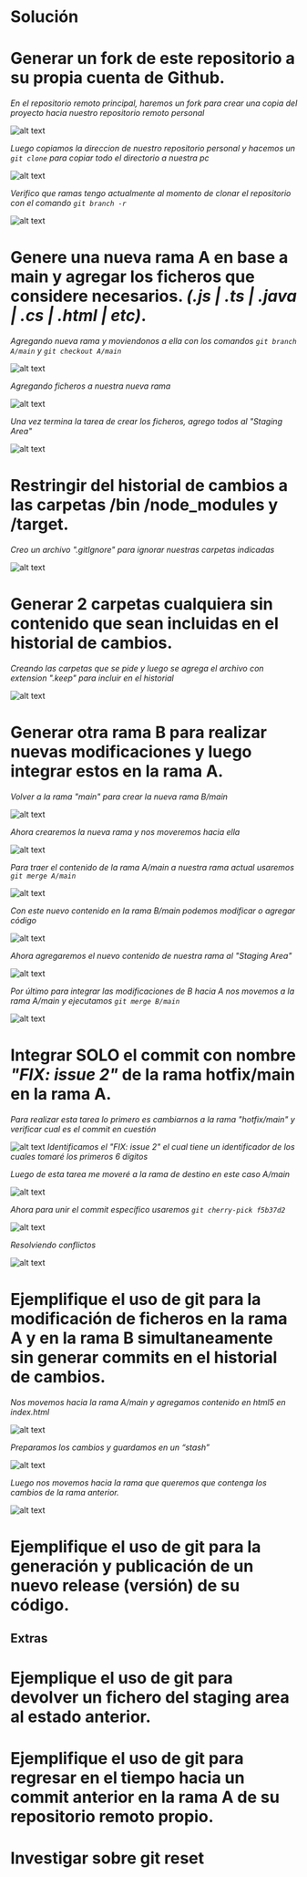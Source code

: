 # Solución


# Generar un **fork** de este repositorio a su propia cuenta de Github.
*En el repositorio remoto principal, haremos un fork para crear una copia del proyecto hacia nuestro repositorio remoto personal*

![alt text](images/1.png)

*Luego copiamos la direccion de nuestro repositorio personal y hacemos un `git clone`  para copiar todo el directorio a nuestra pc*

![alt text](images/image-1.png)

*Verifico que ramas tengo actualmente al momento de clonar el repositorio con el comando `git branch -r`*

![alt text](images/image-2.png)


# Genere una **nueva rama A** en base a **main** y agregar los ficheros que considere necesarios. *(.js | .ts | .java | .cs | .html | etc)*.

*Agregando nueva rama y moviendonos a ella con los comandos `git branch A/main` y `git checkout A/main`*

![alt text](images/image-3.png)

*Agregando ficheros a nuestra nueva rama*

![alt text](images/image-4.png)

*Una vez termina la tarea de crear los ficheros, agrego todos al "Staging Area"*

![alt text](images/image-5.png)


# Restringir del historial de cambios a las carpetas **/bin** **/node_modules** y **/target**.

*Creo un archivo ".gitIgnore" para ignorar nuestras carpetas indicadas*

![alt text](images/image-6.png)

# Generar 2 carpetas cualquiera sin contenido que sean incluidas en el historial de cambios.

*Creando las carpetas que se pide y luego se agrega el archivo con extension ".keep" para incluir en el historial*

![alt text](images/image-7.png)

# Generar **otra rama B** para realizar nuevas modificaciones y luego integrar estos en la **rama A**.

*Volver a la rama "main" para crear la nueva rama B/main*

![alt text](images/image-8.png)

*Ahora crearemos la nueva rama y nos moveremos hacia ella*

![alt text](images/image-9.png)

*Para traer el contenido de la rama A/main a nuestra rama actual usaremos `git merge A/main`*

![alt text](images/image-10.png)

*Con este nuevo contenido en la rama B/main podemos modificar o agregar código*

![alt text](images/image-11.png)

*Ahora agregaremos el nuevo contenido de nuestra rama al "Staging Area"*

![alt text](images/image-12.png)

*Por último para integrar las modificaciones de B hacia A nos movemos a la rama A/main y ejecutamos `git merge B/main`*

![alt text](images/image-13.png)

# Integrar **SOLO** el commit con nombre *"FIX: issue 2"* de la rama **hotfix/main** en la **rama A**.

*Para realizar esta tarea lo primero es cambiarnos a la rama "hotfix/main" y verificar cual es el commit en cuestión*

![alt text](images/image-14.png)
*Identificamos el "FIX: issue 2" el cual tiene un identificador de los cuales tomaré los primeros 6 dígitos*

*Luego de esta tarea me moveré a la rama de destino en este caso A/main*

![alt text](images/image-15.png)

*Ahora para unir el commit específico usaremos `git cherry-pick f5b37d2`*

![alt text](images/image-16.png)

*Resolviendo conflictos*

![alt text](images/image-17.png)

# Ejemplifique el uso de git para la modificación de ficheros en la rama A y en la rama B simultaneamente **sin generar commits en el historial de cambios**.

*Nos movemos hacia la rama A/main y agregamos contenido en html5 en index.html*

![alt text](images/image-01.png)

*Preparamos los cambios y guardamos en un “stash”*

![alt text](images/image-02.png)

*Luego nos movemos hacia la rama que queremos que contenga los cambios de la rama anterior.*

![alt text](images/image-03.png)
# Ejemplifique el uso de git para la generación y publicación de un **nuevo release (versión)** de su código.

## Extras

# Ejemplique el uso de git para devolver un fichero del **staging area** al estado anterior.

# Ejemplifique el uso de git para regresar en el tiempo hacia un **commit anterior en la rama A** de su repositorio remoto propio.


# Investigar sobre **git reset**
